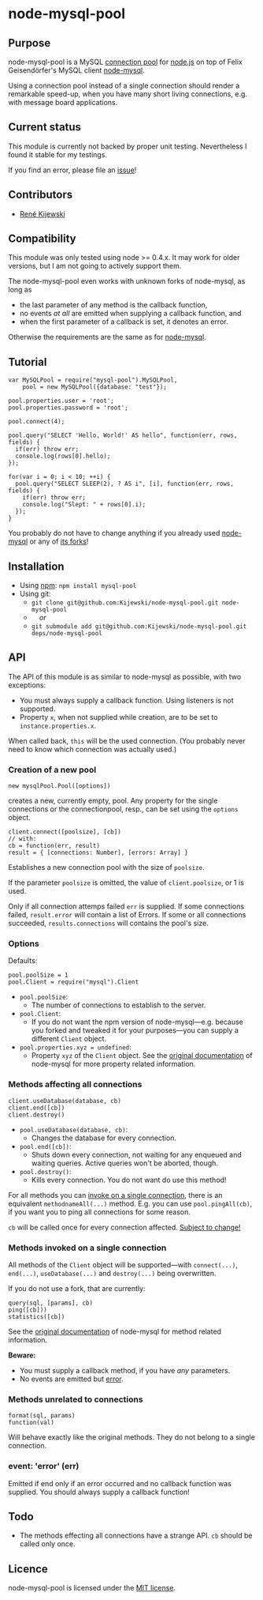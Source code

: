 <h1 id="Readme">node-mysql-pool</h1>

<h2 id="Purpose">Purpose</h2>

node-mysql-pool is a MySQL [connection pool](http://en.wikipedia.org/wiki/Connection_pool)
for [node.js](http://nodejs.org/) on top of Felix Geisendörfer's MySQL client
[node-mysql](https://github.com/felixge/node-mysql).

Using a connection pool instead of a single connection should render a remarkable
speed-up, when you have many short living connections, e.g. with message board applications.

<h2 id="Status">Current status</h2>

This module is currently not backed by proper unit testing. Nevertheless I found
it stable for my testings.

If you find an error, please file an [issue](https://github.com/Kijewski/node-mysql-pool/issues)!

<h2 id="Contributors">Contributors</h2>

* [René Kijewski](https://github.com/Kijewski)

<h2 id="Compatibility">Compatibility</h2>

This module was only tested using node >= 0.4.x. It may work for older versions,
but I am not going to actively support them.

The node-mysql-pool even works with unknown forks of node-mysql, as long as

* the last parameter of any method is the callback function,
* no events *at all* are emitted when supplying a callback function, and
* when the first parameter of a callback is set, it denotes an error.

Otherwise the requirements are the same as for
[node-mysql](https://github.com/felixge/node-mysql/blob/master/Readme.md).

<h2 id="Tutorial">Tutorial</h2>

    var MySQLPool = require("mysql-pool").MySQLPool,
        pool = new MySQLPool({database: "test"});
        
    pool.properties.user = 'root';
    pool.properties.password = 'root';
    
    pool.connect(4);
    
    pool.query("SELECT 'Hello, World!' AS hello", function(err, rows, fields) {
      if(err) throw err;
      console.log(rows[0].hello);
    });
    
    for(var i = 0; i < 10; ++i) {
      pool.query("SELECT SLEEP(2), ? AS i", [i], function(err, rows, fields) {
        if(err) throw err;
        console.log("Slept: " + rows[0].i);
      });
    }

You probably do not have to change anything if you already used
[node-mysql](https://github.com/felixge/node-mysql/)
or any of [its forks](https://github.com/felixge/node-mysql/network)!

<h2 id="Installation">Installation</h2>

* Using [npm](http://npmjs.org/): `npm install mysql-pool`
* Using git:
    * `git clone git@github.com:Kijewski/node-mysql-pool.git node-mysql-pool`
    *     *or*
    * `git submodule add git@github.com:Kijewski/node-mysql-pool.git deps/node-mysql-pool`

<h2 id="API">API</h2>

The API of this module is as similar to node-mysql as possible, with two exceptions:

* You must always supply a callback function. Using listeners is not supported.
* Property `x`, when not supplied while creation, are to be set to `instance.properties.x`.

When called back, `this` will be the used connection. (You probably never need to
know which connection was actually used.)

<h3 id="NewPool">Creation of a new pool</h3>

    new mysqlPool.Pool([options])

creates a new, currently empty, pool. Any property for the single connections or
the connectionpool, resp., can be set using the `options` object.

    client.connect([poolsize], [cb])
    // with:
    cb = function(err, result)
    result = { [connections: Number], [errors: Array] }

Establishes a new connection pool with the size of `poolsize`.

If the parameter `poolsize` is omitted, the value of `client.poolsize`, or 1 is used.

Only if all connection attemps failed `err` is supplied.
If some connections failed, `result.error` will contain a list of Errors.
If some or all connections succeeded, `results.connections` will contains the pool's size.

<h3 id="Options">Options</h3>

Defaults:

    pool.poolSize = 1
    pool.Client = require("mysql").Client

* `pool.poolSize`:
    * The number of connections to establish to the server.
* `pool.Client`:
    * If you do not want the npm version of node-mysql—e.g. because you forked and
      tweaked it for your purposes—you can supply a different `Client` object.
* `pool.properties.xyz = undefined`:
    * Property `xyz` of the `Client` object.
      See the [original documentation](https://github.com/felixge/node-mysql/blob/master/Readme.md)
      of node-mysql for more property related information.

<h3 id="AllConnections">Methods affecting all connections</h3>

    client.useDatabase(database, cb)
    client.end([cb])
    client.destroy()

* `pool.useDatabase(database, cb)`:
    * Changes the database for every connection.
* `pool.end([cb])`:
    * Shuts down every connection, not waiting for any enqueued and waiting queries.
      Active queries won't be aborted, though.
* `pool.destroy()`:
    * Kills every connection. You do not want do use this method!

For all methods you can [invoke on a single connection](#SingleConnection), there is
an equivalent `methodnameAll(...)` method. E.g. you can use `pool.pingAll(cb)`, if
you want you to ping all connections for some reason.

`cb` will be called once for every connection affected. [Subject to change!](#Todo)

<h3 id="SingleConnection">Methods invoked on a single connection</h3>

All methods of the `Client` object will be supported—with `connect(...)`, `end(...)`,
`useDatabase(...)` and `destroy(...)` being overwritten.

If you do not use a fork, that are currently:

    query(sql, [params], cb)
    ping([cb]))
    statistics([cb])

See the [original documentation](https://github.com/felixge/node-mysql/blob/master/Readme.md)
of node-mysql for method related information.

**Beware:**

* You must supply a callback method, if you have *any* parameters.
* No events are emitted but [error](#EventError).

<h3 id="NoConnection">Methods unrelated to connections</h3>

    format(sql, params)
    function(val)

Will behave exactly like the original methods. They do not belong to a single
connection.

<h3 id="EventError">event: 'error' (err)</h3>

Emitted if end only if an error occurred and no callback function was supplied.
You should always supply a callback function!

<h2 id="Todo">Todo</h2>

* The methods effecting all connections have a strange API. `cb` should be called
  only once.


<h2 id="Licence">Licence</h2>

node-mysql-pool is licensed under the
[MIT license](https://github.com/Kijewski/node-mysql-pool/blob/master/License).
